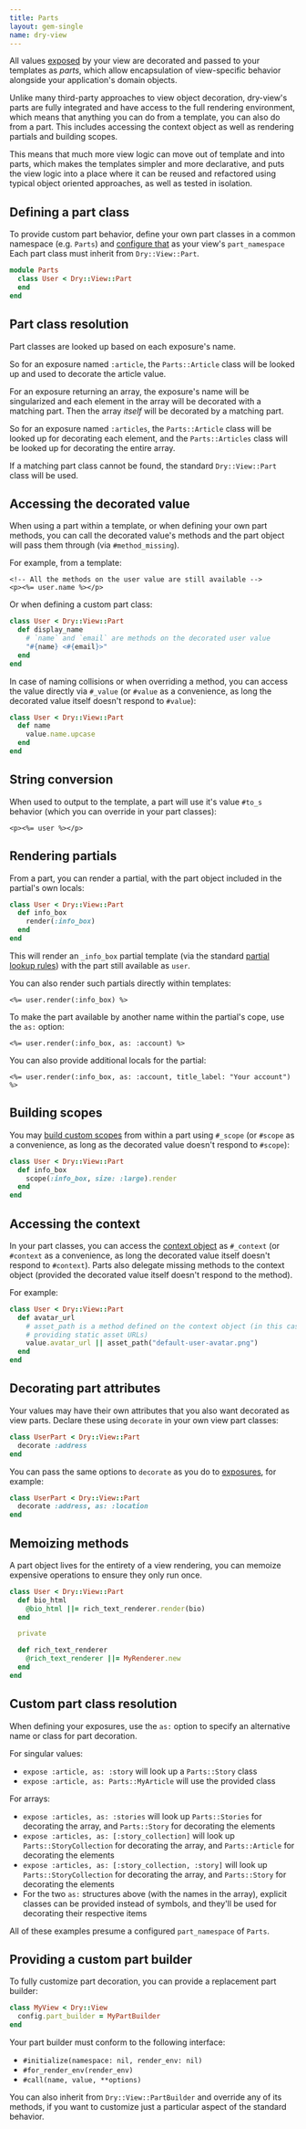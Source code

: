 ```yaml
---
title: Parts
layout: gem-single
name: dry-view
---
```


All values [exposed](/gems/dry-view/exposures/) by your view are decorated and passed to your templates as _parts_, which allow encapsulation of view-specific behavior alongside your application's domain objects.

Unlike many third-party approaches to view object decoration, dry-view's parts are fully integrated and have access to the full rendering environment, which means that anything you can do from a template, you can also do from a part. This includes accessing the context object as well as rendering partials and building scopes.

This means that much more view logic can move out of template and into parts, which makes the templates simpler and more declarative, and puts the view logic into a place where it can be reused and refactored using typical object oriented approaches, as well as tested in isolation.

## Defining a part class

To provide custom part behavior, define your own part classes in a common namespace (e.g. `Parts`) and [configure that](/gems/dry-view/configuration/) as your view's `part_namespace` Each part class must inherit from `Dry::View::Part`.

```ruby
module Parts
  class User < Dry::View::Part
  end
end
```

## Part class resolution

Part classes are looked up based on each exposure's name.

So for an exposure named `:article`, the `Parts::Article` class will be looked up and used to decorate the article value.

For an exposure returning an array, the exposure's name will be singularized and each element in the array will be decorated with a matching part. Then the array _itself_ will be decorated by a matching part.

So for an exposure named `:articles`, the `Parts::Article` class will be looked up for decorating each element, and the `Parts::Articles` class will be looked up for decorating the entire array.

If a matching part class cannot be found, the standard `Dry::View::Part` class will be used.

## Accessing the decorated value

When using a part within a template, or when defining your own part methods, you can call the decorated value's methods and the part object will pass them through (via `#method_missing`).

For example, from a template:

```erb
<!-- All the methods on the user value are still available -->
<p><%= user.name %></p>
```

Or when defining a custom part class:

```ruby
class User < Dry::View::Part
  def display_name
    # `name` and `email` are methods on the decorated user value
    "#{name} <#{email}>"
  end
end
```

In case of naming collisions or when overriding a method, you can access the value directly via `#_value` (or `#value` as a convenience, as long the decorated value itself doesn't respond to `#value`):

```ruby
class User < Dry::View::Part
  def name
    value.name.upcase
  end
end
```

## String conversion

When used to output to the template, a part will use it's value `#to_s` behavior (which you can override in your part classes):

```erb
<p><%= user %></p>
```

## Rendering partials

From a part, you can render a partial, with the part object included in the partial's own locals:

```ruby
class User < Dry::View::Part
  def info_box
    render(:info_box)
  end
end
```

This will render an `_info_box` partial template (via the standard [partial lookup rules](/gems/dry-view/templates/)) with the part still available as `user`.

You can also render such partials directly within templates:

```erb
<%= user.render(:info_box) %>
```

To make the part available by another name within the partial's cope, use the `as:` option:

```erb
<%= user.render(:info_box, as: :account) %>
```

You can also provide additional locals for the partial:

```erb
<%= user.render(:info_box, as: :account, title_label: "Your account") %>
```

## Building scopes

You may [build custom scopes](/gems/dry-view/scopes/) from within a part using `#_scope` (or `#scope` as a convenience, as long as the decorated value doesn't respond to `#scope`):

```ruby
class User < Dry::View::Part
  def info_box
    scope(:info_box, size: :large).render
  end
end
```

## Accessing the context

In your part classes, you can access the [context object](/gems/dry-view/context) as `#_context` (or `#context` as a convenience, as long the decorated value itself doesn't respond to `#context`). Parts also delegate missing methods to the context object (provided the decorated value itself doesn't respond to the method).

For example:

```ruby
class User < Dry::View::Part
  def avatar_url
    # asset_path is a method defined on the context object (in this case,
    # providing static asset URLs)
    value.avatar_url || asset_path("default-user-avatar.png")
  end
end
```

## Decorating part attributes

Your values may have their own attributes that you also want decorated as view parts. Declare these using `decorate` in your own view part classes:

```ruby
class UserPart < Dry::View::Part
  decorate :address
end
```

You can pass the same options to `decorate` as you do to [exposures](/gems/dry-view/exposures/), for example:

```ruby
class UserPart < Dry::View::Part
  decorate :address, as: :location
end
```

## Memoizing methods

A part object lives for the entirety of a view rendering, you can memoize expensive operations to ensure they only run once.

```ruby
class User < Dry::View::Part
  def bio_html
    @bio_html ||= rich_text_renderer.render(bio)
  end

  private

  def rich_text_renderer
    @rich_text_renderer ||= MyRenderer.new
  end
end
```

## Custom part class resolution

When defining your exposures, use the `as:` option to specify an alternative name or class for part decoration.

For singular values:

- `expose :article, as: :story` will look up a `Parts::Story` class
- `expose :article, as: Parts::MyArticle` will use the provided class

For arrays:

- `expose :articles, as: :stories` will look up `Parts::Stories` for decorating the array, and `Parts::Story` for decorating the elements
- `expose :articles, as: [:story_collection]` will look up `Parts::StoryCollection` for decorating the array, and `Parts::Article` for decorating the elements
- `expose :articles, as: [:story_collection, :story]` will look up `Parts::StoryCollection` for decorating the array, and `Parts::Story` for decorating the elements
- For the two `as:` structures above (with the names in the array), explicit classes can be provided instead of symbols, and they'll be used for decorating their respective items

All of these examples presume a configured `part_namespace` of `Parts`.

## Providing a custom part builder

To fully customize part decoration, you can provide a replacement part builder:

```ruby
class MyView < Dry::View
  config.part_builder = MyPartBuilder
end
```

Your part builder must conform to the following interface:

- `#initialize(namespace: nil, render_env: nil)`
- `#for_render_env(render_env)`
- `#call(name, value, **options)`

You can also inherit from `Dry::View::PartBuilder` and override any of its methods, if you want to customize just a particular aspect of the standard behavior.
